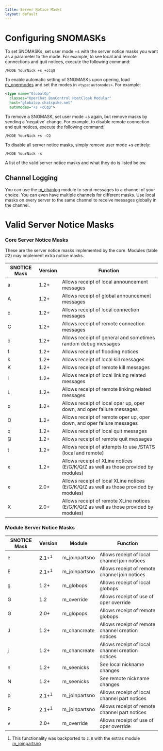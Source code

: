 ```yaml
---
title: Server Notice Masks
layout: default
---
```


# Configuring SNOMASKs

To set SNOMASKs, set user mode +s with the server notice masks you want as a parameter to the mode.
For example, to see local and remote connections and quit notices, execute the following command:

`/MODE YourNick +s +cCqQ`

To enable automatic setting of SNOMASKs upon opering, load [m_opermodes](/wiki/Modules/opermodes.html)
and set the modes in `<type:automodes>`. For example:

```XML
<type name="GlobalOp" 
  classes="OperChat BanControl HostCloak Modular" 
  host="globalop.chatspike.net" 
  automodes="+s +cCqQ">
```

To remove a SNOMASK, set user mode +s again, but remove masks by sending a 'negative' change. For
example, to disable remote connection and quit notices, execute the following command:

`/MODE YourNick +s -CQ`

To disable all server notice masks, simply remove user mode +s entirely:

`/MODE YourNick -s`

A list of the valid server notice masks and what they do is listed below. 

## Channel Logging

You can use the [m_chanlog](/wiki/Modules/chanlog.html) module
to send messages to a channel of your choice. You can even have multiple channels for different
masks. Use local masks on every server to the same channel to receive messages globally in the
channel.

# Valid Server Notice Masks

### Core Server Notice Masks

These are the server notice masks implemented by the core. Modules (table #2) may implement extra
notice masks.


SNOTICE Mask | Version | Function
------------ | ------- | --------
a            | 1.2+    | Allows receipt of local announcement messages
A            | 1.2+    | Allows receipt of global announcement messages
c            | 1.2+    | Allows receipt of local connection messages
C            | 1.2+    | Allows receipt of remote connection messages
d            | 1.2+    | Allows receipt of general and sometimes random debug messages
f            | 1.2+    | Allows receipt of flooding notices
k            | 1.2+    | Allows receipt of local kill messages
K            | 1.2+    | Allows receipt of remote kill messages
l            | 1.2+    | Allows receipt of local linking related messages
L            | 1.2+    | Allows receipt of remote linking related messages
o            | 1.2+    | Allows receipt of local oper up, oper down, and oper failure messages
O            | 1.2+    | Allows receipt of remote oper up, oper down, and oper failure messages
q            | 1.2+    | Allows receipt of local quit messages
Q            | 1.2+    | Allows receipt of remote quit messages
t            | 1.2+    | Allows receipt of attempts to use /STATS (local and remote)
x            | 1.2+    | Allows receipt of XLine notices (E/G/K/Q/Z as well as those provided by modules)
x            | 2.0+    | Allows receipt of local XLine notices (E/G/K/Q/Z as well as those provided by modules)
X            | 2.0+    | Allows receipt of remote XLine notices (E/G/K/Q/Z as well as those provided by modules)

### Module Server Notice Masks

SNOTICE Mask | Version | Module        | Function
------------ | ------- | ------------- | --------
e            | 2.1+<sup>1</sup>    | m_joinpartsno | Allows receipt of local channel join notices
E            | 2.1+<sup>1</sup>    | m_joinpartsno | Allows receipt of remote channel join notices
g            | 1.2+    | m_globops     | Allows receipt of local globops
G            | 1.2     | m_override    | Allows receipt of use of oper override
G            | 2.0+    | m_glopops     | Allows receipt of remote globops
J            | 1.2+    | m_chancreate  | Allows receipt of remote channel creation notices
j            | 1.2+    | m_chancreate  | Allows receipt of local channel creation notices
n            | 1.2+    | m_seenicks    | See local nickname changes
N            | 1.2+    | m_seenicks    | See remote nickname changes
p            | 2.1+<sup>1</sup>    | m_joinpartsno | Allows receipt of local channel part notices
P            | 2.1+<sup>1</sup>    | m_joinpartsno | Allows receipt of remote channel part notices
v            | 2.0+    | m_override    | Allows receipt of use of oper override

1) This functionality was backported to `2.0` with the extras module [m_joinpartsno](../../Modules/2.0/extras/joinpartsno.md)

